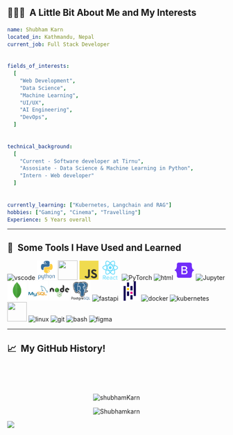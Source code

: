 <h2> 👨🏻‍💻 &nbsp;A Little Bit About Me and My Interests</h2>

```yaml
name: Shubham Karn
located_in: Kathmandu, Nepal
current_job: Full Stack Developer


fields_of_interests:
  [
    "Web Development",
    "Data Science",
    "Machine Learning",
    "UI/UX",
    "AI Engineering",
    "DevOps",
  ]


technical_background:
  [
    "Current - Software developer at Tirnu",
    "Assosiate - Data Science & Machine Learning in Python",
    "Intern - Web developer"
  ]


currently_learning: ["Kubernetes, Langchain and RAG"]
hobbies: ["Gaming", "Cinema", "Travelling"]
Experience: 5 Years overall
```
  
---  
  
<h2> 🚀 &nbsp;Some Tools I Have Used and Learned</h2>
<p align="left">
<img src="https://cdn.jsdelivr.net/gh/devicons/devicon/icons/vscode/vscode-original.svg" alt="vscode" width="45" height="45"/>
<img src="https://raw.githubusercontent.com/devicons/devicon/master/icons/python/python-original-wordmark.svg" alt="python" width="45" height="45" />
<img src="https://www.vectorlogo.zone/logos/tensorflow/tensorflow-icon.svg" width="45" height="45"/>
<img src="https://raw.githubusercontent.com/devicons/devicon/master/icons/javascript/javascript-original.svg" alt="javascript" width="45" height="45" />
<img src="https://raw.githubusercontent.com/devicons/devicon/master/icons/react/react-original-wordmark.svg" alt="react" width="45" height="45" />
<img src="https://www.vectorlogo.zone/logos/pytorch/pytorch-icon.svg" alt="PyTorch" width="45" height="45"/>
<img src="https://cdn.worldvectorlogo.com/logos/django.svg" alt="html" width="45" height="45"/>
<img src="https://raw.githubusercontent.com/devicons/devicon/master/icons/bootstrap/bootstrap-plain.svg" alt="bootstrap" width="45" height="45" />
<img src="https://upload.wikimedia.org/wikipedia/commons/3/38/Jupyter_logo.svg" alt="Jupyter" width="45" height="45" />
<img src="https://raw.githubusercontent.com/devicons/devicon/master/icons/mongodb/mongodb-original.svg" alt="mongodb" width="45" height="45" />
<img src="https://raw.githubusercontent.com/devicons/devicon/master/icons/mysql/mysql-original-wordmark.svg" alt="mysql" width="45" height="45" />
<img src="https://raw.githubusercontent.com/devicons/devicon/master/icons/nodejs/nodejs-original-wordmark.svg" alt="nodejs" width="45" height="45" />
<img src="https://raw.githubusercontent.com/devicons/devicon/master/icons/postgresql/postgresql-original-wordmark.svg" alt="Postgresql" width="45" height="45"/>
<img src="https://cdn.worldvectorlogo.com/logos/fastapi-1.svg" alt="fastapi" width="45" height="45"/>
<img src="https://raw.githubusercontent.com/devicons/devicon/2ae2a900d2f041da66e950e4d48052658d850630/icons/pandas/pandas-original.svg" alt="pandas" width="45" height="45"/>
<img src="https://cdn.jsdelivr.net/gh/devicons/devicon/icons/docker/docker-original.svg" alt="docker" width="45" height="45"/>
<img src="https://cdn.jsdelivr.net/gh/devicons/devicon/icons/kubernetes/kubernetes-plain.svg" alt="kubernetes" width="45" height="45"/>
<img src="https://cdn.jsdelivr.net/gh/devicons/devicon/icons/amazonwebservices/amazonwebservices-plain-wordmark.svg" width="45" height="45"/>
<img src="https://cdn.jsdelivr.net/gh/devicons/devicon/icons/linux/linux-original.svg" alt="linux" width="45" height="45"/>       
<img src="https://cdn.jsdelivr.net/gh/devicons/devicon/icons/git/git-original.svg" alt="git" width="45" height="45"/>
<img src="https://cdn.jsdelivr.net/gh/devicons/devicon/icons/bash/bash-original.svg" alt="bash" width="45" height="45"/>
<img src="https://cdn.jsdelivr.net/gh/devicons/devicon/icons/figma/figma-original.svg" alt="figma" width="45" height="45"/>   
</p>

---

<h2> 📈 &nbsp;My GitHub History!</h2>

<br>
<br>
<br>

<p align="center">
<img align="center" src="https://github-readme-stats.vercel.app/api/top-langs?username=shubham-karn&show_icons=true&theme=dark&locale=en&layout=compact" alt="shubhamKarn" />
</p>

<p align="center">
  <img align="center" src="https://github-readme-streak-stats.herokuapp.com/?user=shubham-karn&theme=dark&locale=en" alt="Shubhamkarn" />
</p>

<p align="left">
  <img src="https://capsule-render.vercel.app/api?type=waving&color=gradient&height=100&section=footer"/>
</p>
